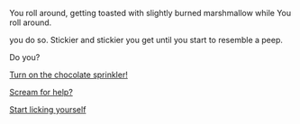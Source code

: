 You roll around, getting toasted with slightly burned marshmallow while
You roll around.

you do so.  Stickier and stickier you get until you start to resemble a peep.

Do you?

[Turn on the chocolate sprinkler!](../sprinkler/eating-chocolate.md)

[Scream for help?](../../sleep/scream-help/scream-help.md)

[Start licking yourself](start-licking-yourself/start-licking-yourself.md)
